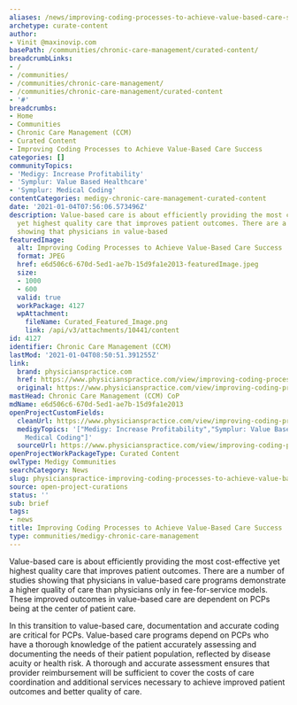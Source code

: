 ```yaml
---
aliases: /news/improving-coding-processes-to-achieve-value-based-care-success
archetype: curate-content
author:
- Vinit @maxinovip.com
basePath: /communities/chronic-care-management/curated-content/
breadcrumbLinks:
- /
- /communities/
- /communities/chronic-care-management/
- /communities/chronic-care-management/curated-content
- '#'
breadcrumbs:
- Home
- Communities
- Chronic Care Management (CCM)
- Curated Content
- Improving Coding Processes to Achieve Value-Based Care Success
categories: []
communityTopics:
- 'Medigy: Increase Profitability'
- 'Symplur: Value Based Healthcare'
- 'Symplur: Medical Coding'
contentCategories: medigy-chronic-care-management-curated-content
date: '2021-01-04T07:56:06.573496Z'
description: Value-based care is about efficiently providing the most cost-effective
  yet highest quality care that improves patient outcomes. There are a number of studies
  showing that physicians in value-based
featuredImage:
  alt: Improving Coding Processes to Achieve Value-Based Care Success
  format: JPEG
  href: e6d506c6-670d-5ed1-ae7b-15d9fa1e2013-featuredImage.jpeg
  size:
  - 1000
  - 600
  valid: true
  workPackage: 4127
  wpAttachment:
    fileName: Curated_Featured_Image.png
    link: /api/v3/attachments/10441/content
id: 4127
identifier: Chronic Care Management (CCM)
lastMod: '2021-01-04T08:50:51.391255Z'
link:
  brand: physicianspractice.com
  href: https://www.physicianspractice.com/view/improving-coding-processes-to-achieve-value-based-care-success
  original: https://www.physicianspractice.com/view/improving-coding-processes-to-achieve-value-based-care-success
mastHead: Chronic Care Management (CCM) CoP
mdName: e6d506c6-670d-5ed1-ae7b-15d9fa1e2013
openProjectCustomFields:
  cleanUrl: https://www.physicianspractice.com/view/improving-coding-processes-to-achieve-value-based-care-success
  medigyTopics: '["Medigy: Increase Profitability","Symplur: Value Based Healthcare","Symplur:
    Medical Coding"]'
  sourceUrl: https://www.physicianspractice.com/view/improving-coding-processes-to-achieve-value-based-care-success
openProjectWorkPackageType: Curated Content
owlType: Medigy Communities
searchCategory: News
slug: physicianspractice-improving-coding-processes-to-achieve-value-based-care-success
source: open-project-curations
status: ''
sub: brief
tags:
- news
title: Improving Coding Processes to Achieve Value-Based Care Success
type: communities/medigy-chronic-care-management
---
```


<p>Value-based care is about efficiently providing the most cost-effective yet highest quality care that improves patient outcomes. There are a number of studies showing that physicians in value-based care programs demonstrate a higher quality of care than physicians only in fee-for-service models. These improved outcomes in value-based care are dependent on PCPs being at the center of patient care.</p><p>In this transition to value-based care, documentation and accurate coding are critical for PCPs. Value-based care programs depend on PCPs who have a thorough knowledge of the patient accurately assessing and documenting the needs of their patient population, reflected by disease acuity or health risk. A thorough and accurate assessment ensures that provider reimbursement will be sufficient to cover the costs of care coordination and additional services necessary to achieve improved patient outcomes and better quality of care.</p>